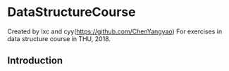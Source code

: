 # DataStructureCourse
Created by lxc and cyy(https://github.com/ChenYangyao)
For exercises in data structure course in THU, 2018. 
## Introduction
